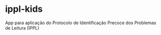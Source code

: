 # ippl-kids
App para aplicação do Protocolo de Identificação Precoce dos Problemas de Leitura (IPPL)

